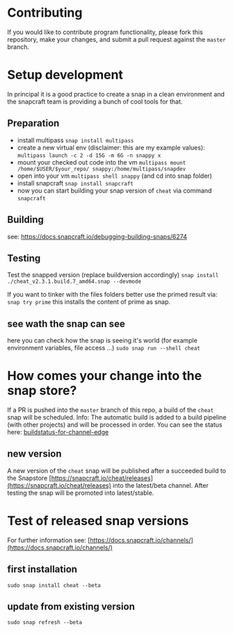 # Contributing

If you would like to contribute program functionality, please fork this repository, 
make your changes, and submit a pull request against the `master` branch.


# Setup development

In principal it is a good practice to create a snap in a clean environment and the snapcraft team is providing a bunch of cool tools for that.

## Preparation

* install multipass `snap install multipass`
* create a new virtual env (disclaimer: this are my example values): `multipass launch -c 2 -d 15G -m 6G -n snappy x`
* mount your checked out code into the vm `multipass mount /home/$USER/$your_repo/ snappy:/home/multipass/snapdev`
* open into your vm `multipass shell snappy` (and cd into snap folder)
* install snapcraft `snap install snapcraft`
* now you can start building your snap version of `cheat` via command `snapcraft`

## Building

see: https://docs.snapcraft.io/debugging-building-snaps/6274

## Testing

Test the snapped version (replace buildversion accordingly)
`snap install ./cheat_v2.3.1.build.7_amd64.snap --devmode`

If you want to tinker with the files folders better use the primed result via:
`snap try prime`
this installs the content of prime as snap.

## see wath the snap can see

here you can check how the snap is seeing it's world (for example environment variables, file access ...)
`sudo snap run --shell cheat`


# How comes your change into the snap store?

If a PR is pushed into the `master` branch of this repo, a build of the `cheat` snap will be scheduled. 
Info: The automatic build is added to a build pipeline (with other projects) and will be processed in order.
You can see the status here: [buildstatus-for-channel-edge](https://github.com/cheat/snap#buildstatus-for-channel-edge)

## new version

A new version of the `cheat` snap will be published after a succeeded build to the Snapstore [https://snapcraft.io/cheat/releases](https://snapcraft.io/cheat/releases) into the latest/beta channel.
After testing the snap will be promoted into latest/stable.

# Test of released snap versions

For further information see: [https://docs.snapcraft.io/channels/](https://docs.snapcraft.io/channels/)

## first installation

`sudo snap install cheat --beta`

## update from existing version

`sudo snap refresh --beta`
